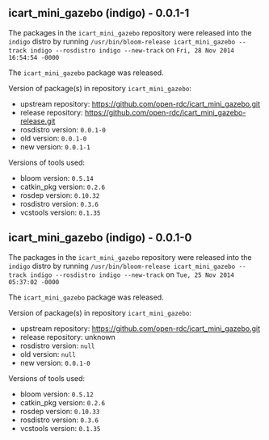## icart_mini_gazebo (indigo) - 0.0.1-1

The packages in the `icart_mini_gazebo` repository were released into the `indigo` distro by running `/usr/bin/bloom-release icart_mini_gazebo --track indigo --rosdistro indigo --new-track` on `Fri, 28 Nov 2014 16:54:54 -0000`

The `icart_mini_gazebo` package was released.

Version of package(s) in repository `icart_mini_gazebo`:
- upstream repository: https://github.com/open-rdc/icart_mini_gazebo.git
- release repository: https://github.com/open-rdc/icart_mini_gazebo-release.git
- rosdistro version: `0.0.1-0`
- old version: `0.0.1-0`
- new version: `0.0.1-1`

Versions of tools used:
- bloom version: `0.5.14`
- catkin_pkg version: `0.2.6`
- rosdep version: `0.10.32`
- rosdistro version: `0.3.6`
- vcstools version: `0.1.35`


## icart_mini_gazebo (indigo) - 0.0.1-0

The packages in the `icart_mini_gazebo` repository were released into the `indigo` distro by running `/usr/bin/bloom-release icart_mini_gazebo --track indigo --rosdistro indigo --new-track` on `Tue, 25 Nov 2014 05:37:02 -0000`

The `icart_mini_gazebo` package was released.

Version of package(s) in repository `icart_mini_gazebo`:
- upstream repository: https://github.com/open-rdc/icart_mini_gazebo.git
- release repository: unknown
- rosdistro version: `null`
- old version: `null`
- new version: `0.0.1-0`

Versions of tools used:
- bloom version: `0.5.12`
- catkin_pkg version: `0.2.6`
- rosdep version: `0.10.33`
- rosdistro version: `0.3.6`
- vcstools version: `0.1.35`

